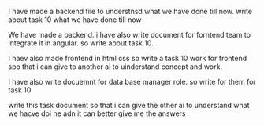 I have made a backend file to understnsd what we have done till now. write about task 10 what we have done till now

We have made a backend. i have also write document for forntend team to integrate it in angular. so write about task 10.

I haev also made frontend in html css so write a task 10 work for frontend spo that i can give to another ai to uinderstand concept and work.

I have also write docuemnt for data base manager role. so write for them for task 10


write this task document so that i can give the other ai to understand what we hacve doi ne adn it can better give me the answers

